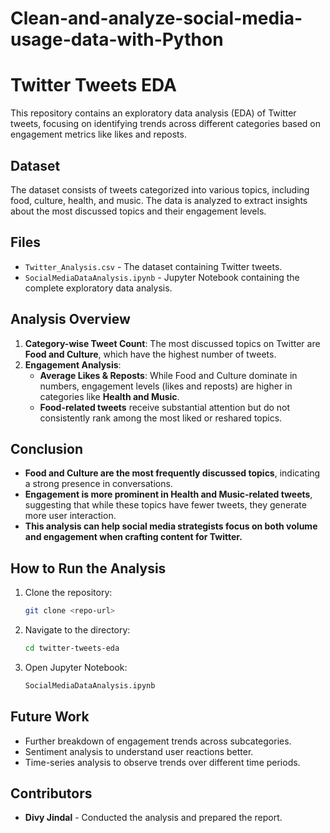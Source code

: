 # Clean-and-analyze-social-media-usage-data-with-Python

# Twitter Tweets EDA

This repository contains an exploratory data analysis (EDA) of Twitter tweets, focusing on identifying trends across different categories based on engagement metrics like likes and reposts.

## Dataset
The dataset consists of tweets categorized into various topics, including food, culture, health, and music. The data is analyzed to extract insights about the most discussed topics and their engagement levels.

## Files
- `Twitter_Analysis.csv` - The dataset containing Twitter tweets.
- `SocialMediaDataAnalysis.ipynb` - Jupyter Notebook containing the complete exploratory data analysis.

## Analysis Overview
1. **Category-wise Tweet Count**: The most discussed topics on Twitter are **Food and Culture**, which have the highest number of tweets.
2. **Engagement Analysis**:
   - **Average Likes & Reposts**: While Food and Culture dominate in numbers, engagement levels (likes and reposts) are higher in categories like **Health and Music**.
   - **Food-related tweets** receive substantial attention but do not consistently rank among the most liked or reshared topics.

## Conclusion
- **Food and Culture are the most frequently discussed topics**, indicating a strong presence in conversations.
- **Engagement is more prominent in Health and Music-related tweets**, suggesting that while these topics have fewer tweets, they generate more user interaction.
- **This analysis can help social media strategists focus on both volume and engagement when crafting content for Twitter.**

## How to Run the Analysis
1. Clone the repository:
   ```sh
   git clone <repo-url>
   ```
2. Navigate to the directory:
   ```sh
   cd twitter-tweets-eda
   ```
3. Open Jupyter Notebook:
   ```sh
   SocialMediaDataAnalysis.ipynb
   ```

## Future Work
- Further breakdown of engagement trends across subcategories.
- Sentiment analysis to understand user reactions better.
- Time-series analysis to observe trends over different time periods.

## Contributors
- **Divy Jindal** - Conducted the analysis and prepared the report.




